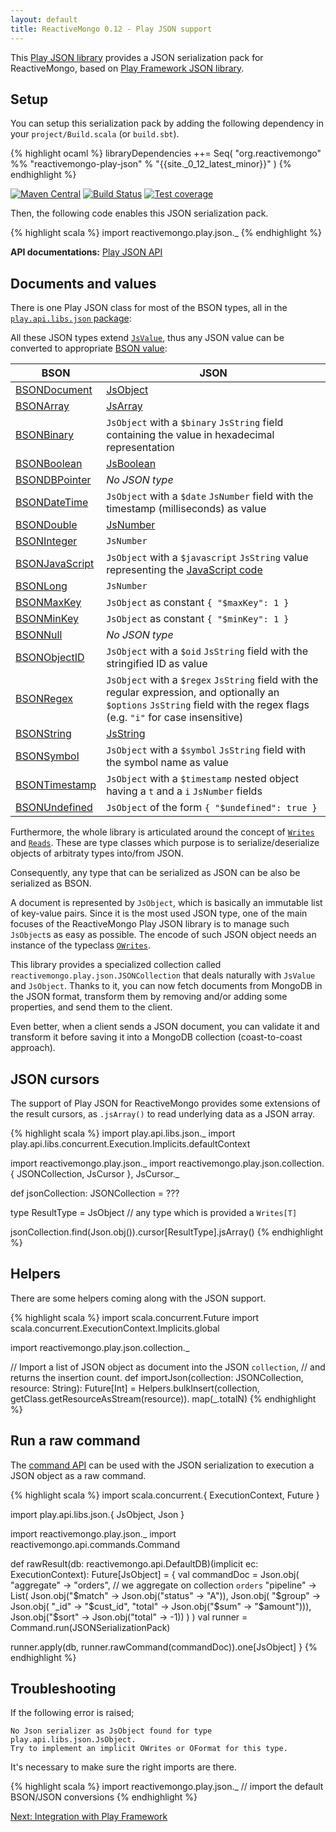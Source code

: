 ```yaml
---
layout: default
title: ReactiveMongo 0.12 - Play JSON support
---
```


This [Play JSON library](https://github.com/reactivemongo/reactivemongo-play-json) provides a JSON serialization pack for ReactiveMongo, based on [Play Framework JSON library](https://www.playframework.com/documentation/latest/ScalaJson).

## Setup

You can setup this serialization pack by adding the following dependency in your `project/Build.scala` (or `build.sbt`).

{% highlight ocaml %}
libraryDependencies ++= Seq(
  "org.reactivemongo" %% "reactivemongo-play-json" % "{{site._0_12_latest_minor}}"
)
{% endhighlight %}

[![Maven Central](https://maven-badges.herokuapp.com/maven-central/org.reactivemongo/reactivemongo-play-json_2.11/badge.svg)](https://maven-badges.herokuapp.com/maven-central/org.reactivemongo/reactivemongo-play-json_2.11/) 
[![Build Status](https://travis-ci.org/ReactiveMongo/ReactiveMongo-Play-Json.svg?branch=master)](https://travis-ci.org/ReactiveMongo/ReactiveMongo-Play-Json) 
[![Test coverage](https://img.shields.io/badge/coverage-69%25-green.svg)](https://reactivemongo.github.io/ReactiveMongo-Play-Json/coverage/0.12.0/)

Then, the following code enables this JSON serialization pack.

{% highlight scala %}
import reactivemongo.play.json._
{% endhighlight %}

**API documentations:** [Play JSON API](http://reactivemongo.github.io/ReactiveMongo-Play-Json/0.12/api/)

## Documents and values

There is one Play JSON class for most of the BSON types, all in the [`play.api.libs.json` package](https://www.playframework.com/documentation/latest/api/scala/index.html#play.api.libs.json.package):

All these JSON types extend [`JsValue`](https://www.playframework.com/documentation/latest/api/scala/index.html#play.api.libs.json.JsValue), thus any JSON value can be converted to appropriate [BSON value](../../api/reactivemongo/bson/BSONValue.html):

| BSON | JSON |
| -----| ---- |
| [BSONDocument](../../api/reactivemongo/bson/BSONDocument.html) | [JsObject](https://www.playframework.com/documentation/latest/api/scala/index.html#play.api.libs.json.JsObject) |
| [BSONArray](../../api/reactivemongo/bson/BSONArray.html) | [JsArray](https://www.playframework.com/documentation/latest/api/scala/index.html#play.api.libs.json.JsArray) |
| [BSONBinary](../../api/reactivemongo/bson/BSONBinary.html) | `JsObject` with a `$binary` `JsString` field containing the value in hexadecimal representation |
| [BSONBoolean](../../api/reactivemongo/bson/BSONBoolean.html) | [JsBoolean](https://www.playframework.com/documentation/latest/api/scala/index.html#play.api.libs.json.JsBoolean) |
| [BSONDBPointer](../../api/reactivemongo/bson/BSONDBPointer.html) | *No JSON type* |
| [BSONDateTime](../../api/reactivemongo/bson/BSONDateTime.html) | `JsObject` with a `$date` `JsNumber` field with the timestamp (milliseconds) as value |
| [BSONDouble](../../api/reactivemongo/bson/BSONDouble.html) | [JsNumber](https://www.playframework.com/documentation/latest/api/scala/index.html#play.api.libs.json.JsNumber) |
| [BSONInteger](../../api/reactivemongo/bson/BSONInteger.html) | `JsNumber` |
| [BSONJavaScript](../../api/reactivemongo/bson/BSONJavaScript.html) | `JsObject` with a `$javascript` `JsString` value representing the [JavaScript code](../../api/index.html#reactivemongo.bson.BSONJavaScript@value:String) |
| [BSONLong](../../api/reactivemongo/bson/BSONLong.html) | `JsNumber` |
| [BSONMaxKey](../../api/reactivemongo/bson/BSONMaxKey$.html) | `JsObject` as constant `{ "$maxKey": 1 }` |
[BSONMinKey](../../api/reactivemongo/bson/BSONMinKey$.html) | `JsObject` as constant `{ "$minKey": 1 }` |
| [BSONNull](../../api/reactivemongo/bson/BSONNull$.html) | *No JSON type* |
| [BSONObjectID](../../api/reactivemongo/bson/BSONObjectID.html) | `JsObject` with a `$oid` `JsString` field with the stringified ID as value |
[BSONRegex](../../api/reactivemongo/bson/BSONRegex.html) | `JsObject` with a `$regex` `JsString` field with the regular expression, and optionally an `$options` `JsString` field with the regex flags (e.g. `"i"` for case insensitive) |
| [BSONString](../../api/reactivemongo/bson/BSONString.html) | [JsString](https://www.playframework.com/documentation/latest/api/scala/index.html#play.api.libs.json.JsString) |
| [BSONSymbol](../../api/reactivemongo/bson/BSONSymbol.html) | `JsObject` with a `$symbol` `JsString` field with the symbol name as value |
| [BSONTimestamp](../../api/reactivemongo/bson/BSONTimestamp.html) | `JsObject` with a `$timestamp` nested object having a `t` and a `i` `JsNumber` fields |
| [BSONUndefined](../../api/reactivemongo/bson/BSONUndefined$.html) | `JsObject` of the form `{ "$undefined": true }` |

Furthermore, the whole library is articulated around the concept of [`Writes`](https://www.playframework.com/documentation/latest/api/scala/index.html#play.api.libs.json.Writes) and [`Reads`](https://www.playframework.com/documentation/latest/api/scala/index.html#play.api.libs.json.Reads). These are type classes which purpose is to serialize/deserialize objects of arbitraty types into/from JSON.

Consequently, any type that can be serialized as JSON can be also be serialized as BSON.

A document is represented by `JsObject`, which is basically an immutable list of key-value pairs. Since it is the most used JSON type, one of the main focuses of the ReactiveMongo Play JSON library is to manage such `JsObject`s as easy as possible. The encode of such JSON object needs an instance of the typeclass [`OWrites`](https://www.playframework.com/documentation/latest/api/scala/index.html#play.api.libs.json.OWrites).

This library provides a specialized collection called `reactivemongo.play.json.JSONCollection` that deals naturally with `JsValue` and `JsObject`. Thanks to it, you can now fetch documents from MongoDB in the JSON format, transform them by removing and/or adding some properties, and send them to the client.

Even better, when a client sends a JSON document, you can validate it and transform it before saving it into a MongoDB collection (coast-to-coast approach).

## JSON cursors

The support of Play JSON for ReactiveMongo provides some extensions of the result cursors, as `.jsArray()` to read underlying data as a JSON array.

{% highlight scala %}
import play.api.libs.json._
import play.api.libs.concurrent.Execution.Implicits.defaultContext

import reactivemongo.play.json._
import reactivemongo.play.json.collection.{
  JSONCollection, JsCursor
}, JsCursor._

def jsonCollection: JSONCollection = ???

type ResultType = JsObject // any type which is provided a `Writes[T]`

jsonCollection.find(Json.obj()).cursor[ResultType].jsArray()
{% endhighlight %}

## Helpers

There are some helpers coming along with the JSON support.

{% highlight scala %}
import scala.concurrent.Future
import scala.concurrent.ExecutionContext.Implicits.global

import reactivemongo.play.json.collection._

// Import a list of JSON object as document into the JSON `collection`,
// and returns the insertion count.
def importJson(collection: JSONCollection, resource: String): Future[Int] =
  Helpers.bulkInsert(collection, getClass.getResourceAsStream(resource)).
    map(_.totalN)
{% endhighlight %}

## Run a raw command

The [command API](../advanced-topics/commands.html) can be used with the JSON serialization to execution a JSON object as a raw command.

{% highlight scala %}
import scala.concurrent.{ ExecutionContext, Future }

import play.api.libs.json.{ JsObject, Json }

import reactivemongo.play.json._
import reactivemongo.api.commands.Command

def rawResult(db: reactivemongo.api.DefaultDB)(implicit ec: ExecutionContext): Future[JsObject] = {
  val commandDoc = Json.obj(
    "aggregate" -> "orders", // we aggregate on collection `orders`
    "pipeline" -> List(
      Json.obj("$match" -> Json.obj("status" -> "A")),
      Json.obj(
        "$group" -> Json.obj(
          "_id" -> "$cust_id",
          "total" -> Json.obj("$sum" -> "$amount"))),
      Json.obj("$sort" -> Json.obj("total" -> -1))
    )
  )
  val runner = Command.run(JSONSerializationPack)

  runner.apply(db, runner.rawCommand(commandDoc)).one[JsObject]
}
{% endhighlight %}

## Troubleshooting

If the following error is raised;

    No Json serializer as JsObject found for type play.api.libs.json.JsObject.
    Try to implement an implicit OWrites or OFormat for this type.

It's necessary to make sure the right imports are there.

{% highlight scala %}
import reactivemongo.play.json._
// import the default BSON/JSON conversions
{% endhighlight %}

[Next: Integration with Play Framework](../tutorial/play.html)
